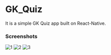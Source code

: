 # GK_Quiz
It is a simple GK Quiz app built on React-Native. 

### Screenshots

![1](https://github.com/tany071/GK_Quiz/assets/97892373/fb768432-5c9a-4744-a9c9-988205fd1109)
![2](https://github.com/tany071/GK_Quiz/assets/97892373/141cbb2a-a0e5-458d-9070-2bb9db66b347)
![3](https://github.com/tany071/GK_Quiz/assets/97892373/776c76db-cd75-417a-ba89-f7549cfc64e2)
